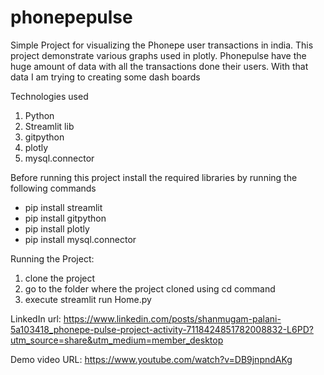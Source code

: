 # phonepepulse
Simple Project for visualizing the  Phonepe user transactions in india. This project demonstrate various graphs used in plotly. Phonepulse have the huge amount of data with all the transactions done their users. With that data I am trying to creating some dash boards

Technologies used
1. Python
2. Streamlit lib
3. gitpython
4. plotly
5. mysql.connector

Before running this project install the required libraries by running the following commands

* pip install streamlit
* pip install gitpython
* pip install plotly
* pip install mysql.connector

Running the Project:

1. clone the project
2. go to the folder where the project cloned using cd command
3. execute streamlit run Home.py

LinkedIn url: https://www.linkedin.com/posts/shanmugam-palani-5a103418_phonepe-pulse-project-activity-7118424851782008832-L6PD?utm_source=share&utm_medium=member_desktop

Demo video URL: https://www.youtube.com/watch?v=DB9jnpndAKg


